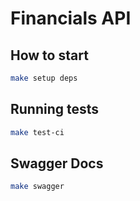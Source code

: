 # Financials API

## How to start

```bash
make setup deps
```

## Running tests

```bash
make test-ci
```

## Swagger Docs

```bash
make swagger
```
